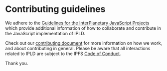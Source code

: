 # Contributing guidelines

We adhere to the [Guidelines for the InterPlanetary JavaScript Projects](https://github.com/ipfs/community/blob/master/CONTRIBUTING_JS.md) which provide additional information of how to collaborate and contribute in the JavaScript implementation of IPLD.

Check out our [contributing document](https://github.com/ipld/ipld/blob/master/contributing.md) for more information on how we work, and about contributing in general. Please be aware that all interactions related to IPLD are subject to the IPFS [Code of Conduct](https://github.com/ipfs/community/blob/master/code-of-conduct.md).

Thank you.
